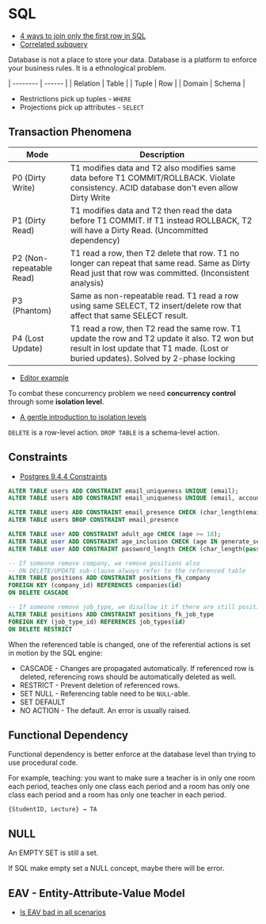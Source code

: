 # SQL

* [4 ways to join only the first row in SQL](https://www.periscope.io/blog/4-ways-to-join-only-the-first-row-in-sql.html)
* [Correlated subquery](https://en.wikipedia.org/wiki/Correlated_subquery)

Database is not a place to store your data. Database is a platform to enforce your business rules. It is a ethnological problem.

| -------- | ------ |
| Relation | Table  |
| Tuple    | Row    |
| Domain   | Schema |

* Restrictions pick up tuples - `WHERE`
* Projections pick up attributes - `SELECT`

## Transaction Phenomena

|           Mode           |                                                                                      Description                                                                                      |
| ------------------------ | ------------------------------------------------------------------------------------------------------------------------------------------------------------------------------------- |
| P0 (Dirty Write)         | T1 modifies data and T2 also modifies same data before T1 COMMIT/ROLLBACK. Violate consistency. ACID database don't even allow Dirty Write                                            |
| P1 (Dirty Read)          | T1 modifies data and T2 then read the data before T1 COMMIT. If T1 instead ROLLBACK, T2 will have a Dirty Read. (Uncommitted dependency)                                              |
| P2 (Non-repeatable Read) | T1 read a row, then T2 delete that row. T1 no longer can repeat that same read. Same as Dirty Read just that row was committed. (Inconsistent analysis)                               |
| P3 (Phantom)             | Same as non-repeatable read. T1 read a row using same SELECT, T2 insert/delete row that affect that same SELECT result.                                                               |
| P4 (Lost Update)         | T1 read a row, then T2 read the same row. T1 update the row and T2 update it also. T2 won but result in lost update that T1 made. (Lost or buried updates). Solved by 2-phase locking |

* [Editor example](https://technet.microsoft.com/en-us/library/aa213029(v=sql.80).aspx)

To combat these concurrency problem we need **concurrency control** through some **isolation level**.

* [A gentle introduction to isolation levels](https://blog.engineyard.com/2010/a-gentle-introduction-to-isolation-levels)


`DELETE` is a row-level action. `DROP TABLE` is a schema-level action.

## Constraints

* [Postgres 9.4.4 Constraints](http://www.postgresql.org/docs/9.4/static/ddl-constraints.html)

```sql
ALTER TABLE users ADD CONSTRAINT email_uniqueness UNIQUE (email);
ALTER TABLE users ADD CONSTRAINT email_uniqueness UNIQUE (email, account_id);

ALTER TABLE users ADD CONSTRAINT email_presence CHECK (char_length(email) > 0);
ALTER TABLE users DROP CONSTRAINT email_presence

ALTER TABLE user ADD CONSTRAINT adult_age CHECK (age >= 18);
ALTER TABLE user ADD CONSTRAINT age_inclusion CHECK (age IN generate_sequence(18, 65));
ALTER TABLE user ADD CONSTRAINT password_length CHECK (char_length(password) BETWEEN 6 AND 32)

-- If someone remove company, we remove positions also
-- ON DELETE/UPDATE sub-clause always refer to the referenced table
ALTER TABLE positions ADD CONSTRAINT positions_fk_company
FOREIGN KEY (company_id) REFERENCES companies(id)
ON DELETE CASCADE

-- If someone remove job_type, we disallow it if there are still positions referencing it
ALTER TABLE positions ADD CONSTRAINT positions_fk_job_type
FOREIGN KEY (job_type_id) REFERENCES job_types(id)
ON DELETE RESTRICT
```

When the referenced table is changed, one of the referential actions is set in motion by the SQL engine:

* CASCADE - Changes are propagated automatically. If referenced row is deleted, referencing rows should be automatically deleted as well.
* RESTRICT - Prevent deletion of referenced rows.
* SET NULL - Referencing table need to be `NULL`-able.
* SET DEFAULT
* NO ACTION - The default. An error is usually raised.

## Functional Dependency

Functional dependency is better enforce at the database level than trying to use procedural code.

For example, teaching: you want to make sure a teacher is in only one room each period, teaches only one class each period and a room has only one class each period and a room has only one teacher in each period.

```
{StudentID, Lecture} → TA
```

## NULL

An EMPTY SET is still a set.

If SQL make empty set a NULL concept, maybe there will be error.

## EAV - Entity-Attribute-Value Model

* [Is EAV bad in all scenarios](http://programmers.stackexchange.com/questions/93124/eav-is-it-really-bad-in-all-scenarios)